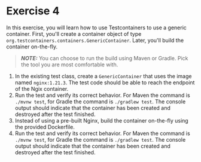 # Exercise 4

In this exercise, you will learn how to use Testcontainers to use a generic container. First, you'll create a container object of type `org.testcontainers.containers.GenericContainer`. Later, you'll build the container on-the-fly.

> **_NOTE:_** You can choose to run the build using Maven or Gradle. Pick the tool you are most comfortable with.

1. In the existing test class, create a `GenericContainer` that uses the image named `nginx:1.21.3`. The test code should be able to reach the endpoint of the Ngix container.
2. Run the test and verify its correct behavior. For Maven the command is `./mvnw test`, for Gradle the command is `./gradlew test`. The console output should indicate that the container has been created and destroyed after the test finished.
3. Instead of using a pre-built Nginx, build the container on-the-fly using the provided Dockerfile.
4. Run the test and verify its correct behavior. For Maven the command is `./mvnw test`, for Gradle the command is `./gradlew test`. The console output should indicate that the container has been created and destroyed after the test finished.